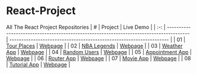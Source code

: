 # React-Project
All The React Project Repositories
|  #  | Project                                                                                 | Live Demo                                                           |
| :-: | --------------------------------------------------------------------------------------- | ------------------------------------------------------------------- |
| 01  | [Tour Places](https://github.com/cansuyilmazz/tour-places)                              | [Webpage](https://fantastic-gelato-e22004.netlify.app)              |
| 02  | [NBA Legends](https://github.com/cansuyilmazz/nba-legends-new)                          | [Webpage](https://cosmic-ganache-642c5b.netlify.app)                |
| 03  | [Weather App](https://github.com/cansuyilmazz/Weather-App)                              | [Webpage](https://zingy-crumble-1b6097.netlify.app)                 |
| 04  | [Random Users](https://github.com/cansuyilmazz/random-users)                            | [Webpage](https://sensational-bunny-08129e.netlify.app)             |
| 05  | [Appointment App](https://github.com/cansuyilmazz/appointment-app)                      | [Webpage](https://rococo-palmier-34701f.netlify.app)                |
| 06  | [Router App](https://github.com/cansuyilmazz/router-website)                            | [Webpage](https://friendly-queijadas-10e664.netlify.app)            |
| 07  | [Movie App](https://github.com/cansuyilmazz/movie-app)                                  | [Webpage](https://heroic-centaur-db15f1.netlify.app)                |
| 08  | [Tutorial App](https://github.com/cansuyilmazz/add-your-tutorial)                       | [Webpage](https://github.com/cansuyilmazz/add-your-tutorial)        |

